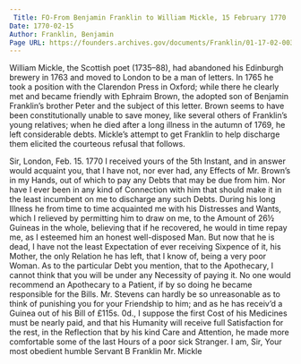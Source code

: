 ```yaml
---
 Title: FO-From Benjamin Franklin to William Mickle, 15 February 1770
Date: 1770-02-15
Author: Franklin, Benjamin
Page URL: https://founders.archives.gov/documents/Franklin/01-17-02-0034
---
```


William Mickle, the Scottish poet (1735–88), had abandoned his Edinburgh brewery in 1763 and moved to London to be a man of letters. In 1765 he took a position with the Clarendon Press in Oxford; while there he clearly met and became friendly with Ephraim Brown, the adopted son of Benjamin Franklin’s brother Peter and the subject of this letter. Brown seems to have been constitutionally unable to save money, like several others of Franklin’s young relatives; when he died after a long illness in the autumn of 1769, he left considerable debts. Mickle’s attempt to get Franklin to help discharge them elicited the courteous refusal that follows.
 
Sir,
London, Feb. 15. 1770
I received yours of the 5th Instant, and in answer would acquaint you, that I have not, nor ever had, any Effects of Mr. Brown’s in my Hands, out of which to pay any Debts that may be due from him. Nor have I ever been in any kind of Connection with him that should make it in the least incumbent on me to discharge any such Debts. During his long Illness he from time to time acquainted me with his Distresses and Wants, which I relieved by permitting him to draw on me, to the Amount of 26½ Guineas in the whole, believing that if he recovered, he would in time repay me, as I esteemed him an honest well-disposed Man. But now that he is dead, I have not the least Expectation of ever receiving Sixpence of it, his Mother, the only Relation he has left, that I know of, being a very poor Woman. As to the particular Debt you mention, that to the Apothecary, I cannot think that you will be under any Necessity of paying it. No one would recommend an Apothecary to a Patient, if by so doing he became responsible for the Bills. Mr. Stevens can hardly be so unreasonable as to think of punishing you for your Friendship to him; and as he has receiv’d a Guinea out of his Bill of £115s. 0d., I suppose the first Cost of his Medicines must be nearly paid, and that his Humanity will receive full Satisfaction for the rest, in the Reflection that by his kind Care and Attention, he made more comfortable some of the last Hours of a poor sick Stranger. I am, Sir, Your most obedient humble Servant
B Franklin
Mr. Mickle

